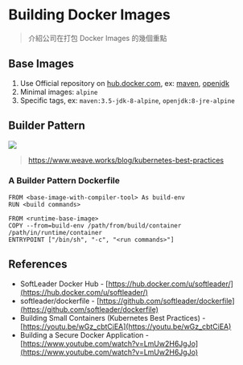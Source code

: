 # Building Docker Images

> 介紹公司在打包 Docker Images 的幾個重點

## Base Images

1. Use Official repository on [hub.docker.com](https://hub.docker.com/), ex: [maven](https://hub.docker.com/_/maven/), [openjdk](https://hub.docker.com/_/openjdk/)
1. Minimal images: `alpine`
1. Specific tags, ex: `maven:3.5-jdk-8-alpine`, `openjdk:8-jre-alpine`

## Builder Pattern

![](https://images.contentstack.io/v3/assets/blt300387d93dabf50e/blt74e61076b2d5fa9b/5b8462e30cdef43e0b861e35/download)

> https://www.weave.works/blog/kubernetes-best-practices

### A Builder Pattern Dockerfile

```
FROM <base-image-with-compiler-tool> As build-env
RUN <build commands>

FROM <runtime-base-image>
COPY --from=build-env /path/from/build/container /path/in/runtime/container
ENTRYPOINT ["/bin/sh", "-c", "<run commands>"]
```

## References

- SoftLeader Docker Hub - [https://hub.docker.com/u/softleader/](https://hub.docker.com/u/softleader/)
- softleader/dockerfile - [https://github.com/softleader/dockerfile](https://github.com/softleader/dockerfile)
- Building Small Containers (Kubernetes Best Practices) - [https://youtu.be/wGz_cbtCiEA](https://youtu.be/wGz_cbtCiEA)
- Building a Secure Docker Application - [https://www.youtube.com/watch?v=LmUw2H6JgJo](https://www.youtube.com/watch?v=LmUw2H6JgJo)
